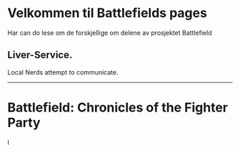 # Velkommen til Battlefields pages

Har can do lese om de forskjellige om delene av prosjektet Battlefield

## **Liver-Service.**
Local Nerds attempt to communicate.
 ___

# **Battlefield: Chronicles of the Fighter Party**


l